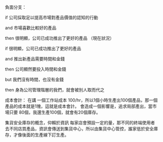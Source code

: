 負面分支：

if 公司採取足以提高市場對產品價值的認知的行動

and 市場喜歡比較好的產品

then 很明顯，公司已成功推出了更好的產品 （現在狀況）



if 很明顯，公司已成功推出了更好的產品

and 推出新產品需要時間和金錢

then 公司顯然要投入時間和金錢

but 我們沒有時間，也沒有金錢

then 身為公司管理階層的我們，就會被別人取而代之



成本會計：
在講 一個工作站成本 100/hr，所以1個小時生產出100個產品，那一個產品的成本就是1塊，這就是成本會計。
會造成一個影響是，追求局部產出，當市場只要 80個，我還生產100個，就會有20個庫存。

集貨安全庫存的概念，仰賴於資訊
每家店會預設一定的量，那不同的終端使用者去不同店買產品，資訊會傳送到集貨中心，所以由集貨中心管控，誰家低於安全庫存，才像後面的生產線下訂生產。
